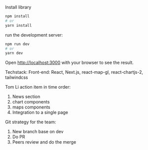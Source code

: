 Install library

```bash
npm install
# or
yarn install
```

run the development server:

```bash
npm run dev
# or
yarn dev
```

Open [http://localhost:3000](http://localhost:3000) with your browser to see the result.


Techstack: Front-end: React, Next.js, react-map-gl, react-chartjs-2, tailwindcss

Tom Li action item in time order:
1. News section 
2. chart components
3. maps components
4. Integration to a single page


Git strategy for the team:
1. New branch base on dev
2. Do PR
3. Peers review and do the merge

